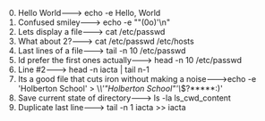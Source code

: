 0. Hello World---> echo -e Hello, World
1. Confused smiley---> echo -e "\"(0o)'\n"
2. Lets display a file---> cat /etc/passwd
3. What about 2?---> cat /etc/passwd /etc/hosts
4. Last lines of a file---> tail -n 10 /etc/passwd
5. Id prefer the first ones actually---> head -n 10 /etc/passwd
6. Line #2---> head -n  iacta | tail n-1
7. Its a good file that cuts iron without making a noise--->echo -e 'Holberton School' > \\*\\'"Holberton School"\'\\*$\?\*\*\*\*\*:)'
8. Save current state of directory---> ls -la ls_cwd_content
9. Duplicate last line---> tail -n 1 iacta >> iacta


